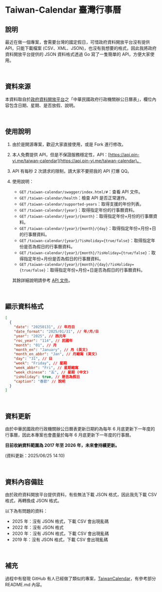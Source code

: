 # Taiwan-Calendar 臺灣行事曆

## 說明

最近在做一個專案，會需要台灣的國定假日，可惜政府資料開放平台沒有提供 API，只能下載檔案 (CSV、XML、JSON)，也沒有我想要的格式，因此我將政府資料開放平台提供的 JSON 資料格式透過 Go 寫了一隻簡單的 API，方便大家使用。

<br>

## 資料來源

本資料取自於[政府資料開放平台](https://data.gov.tw/dataset/14718)之「中華民國政府行政機關辦公日曆表」，欄位內容包含日期、星期、是否放假、說明。

<br>

## 使用說明

1. 由於是開源專案，歡迎大家直接使用，或是 Fork 進行修改。
2. 本人免費提供 API，但是不保證服務穩定性，API：[https://api.pin-yi.me/taiwan-calendar](https://api.pin-yi.me/taiwan-calendar)。
3. API 有每秒 2 次請求的限制，請大家不要把我的 API 打爆 QQ。
4. 使用說明：
   - `GET` `/taiwan-calendar/swagger/index.html/#`：查看 API 文件。
   - `GET` `/taiwan-calendar/health`：檢查 API 是否正常運作。
   - `GET` `/taiwan-calendar/supported-years`：取得支援的年份列表。
   - `GET` `/taiwan-calendar/{year}`：取得指定年份的行事曆資料。
   - `GET` `/taiwan-calendar/{year}/{month}`：取得指定年份+月份的行事曆資料。
   - `GET` `/taiwan-calendar/{year}/{month}/{day}`：取得指定年份+月份+日的行事曆資料。
   - `GET` `/taiwan-calendar/{year}/?isHoliday={true/false}`：取得指定年份是否為假日的行事曆資料。
   - `GET` `/taiwan-calendar/{year}/{month}/?isHoliday={true/false}`：取得指定年份+月份是否為假日的行事曆資料。
   - `GET` `/taiwan-calendar/{year}/{month}/{day}/?isHoliday={true/false}`：取得指定年份+月份+日是否為假日的行事曆資料。

    其餘詳細說明請參考 [API 文件](https://api.pin-yi.me/taiwan-calendar/swagger/index.html)。

<br>

## 顯示資料格式

```json
[
  {
    "date": "20250131", // 年月日
    "date_format": "2025/01/31", // 年/月/日
    "year": "2025", // 西元年
    "roc_year": "114", // 民國年
    "month": "01", // 月
    "month_en": "January", // 月 (英文)
    "month_en_abbr": "Jan", // 月縮寫 (英文)
    "day": "31", // 日
    "week": "Friday", // 星期
    "week_abbr": "Fri", // 星期縮寫
    "week_chinese": "五", // 星期 (中文)
    "isHoliday": true, // 是否為假日
    "caption": "春節" // 說明
  }
]
```

<br>

## 資料更新

由於中華民國政府行政機關辦公日曆表更新日期約為每年 6 月底更新下一年度的行事曆，因此本專案也會盡量於每年 6 月底更新下一年度的行事曆。

**目前收納資料範圍為 2017 年至 2026 年，未來會持續更新。**

(資料更新：2025/06/25 14:10)

<br>

## 資料內容備註

由於政府資料開放平台提供資料，有些無法下載 JSON 格式，因此我先下載 CSV 格式，再轉換成 JSON 格式。

以下為有問題的資料：

- 2025 年：沒有 JSON 格式，下載 CSV 會出現亂碼
- 2022 年：沒有 JSON 格式
- 2020 年：沒有 JSON 格式，下載 CSV 會出現亂碼
- 2019 年：沒有 JSON 格式，下載 CSV 會出現亂碼

<br>

## 補充

過程中有發現 GitHub 有人已經做了類似的專案，[TaiwanCalendar](https://github.com/ruyut/TaiwanCalendar/tree/master)，有參考部分 README.md 內容。
